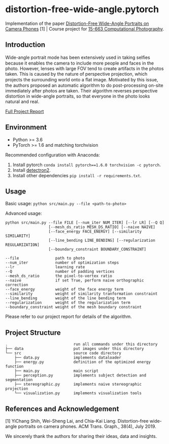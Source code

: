 # distortion-free-wide-angle.pytorch

Implementation of the paper [Distortion-Free Wide-Angle Portraits on Camera Phones](https://people.csail.mit.edu/yichangshih/wide_angle_portrait/) [1] | Course project for [15-663 Computational Photography](http://graphics.cs.cmu.edu/courses/15-463/).

## Introduction

Wide-angle portrait mode has been extensively used in taking selﬁes because it enables the camera to include more people and faces in the photo. 
However, lenses with large FOV tend to create artifacts in the photos taken.
This is caused by the nature of perspective projection, which projects the surrounding world onto a ﬂat image.
Motivated by this issue, the authors proposed an automatic algorithm to do post-processing on-site immediately after photos are taken. Their algorithm reverses perspective distortion in wide-angle portraits, so that everyone in the photo looks natural and real.

[Full Project Report]()

## Environment

* Python >= 3.6
* PyTorch >= 1.6 and matching torchvision

Recommended configuration with Anaconda:
1. Install pytorch `conda install pytorch==1.6.0 torchvision -c pytorch`.
2. Install [detectron2](https://github.com/facebookresearch/detectron2/blob/master/INSTALL.md).
3. Install other dependencies `pip install -r requirements.txt`.

## Usage

Basic usage:
`python src/main.py --file <path-to-photo>`

Advanced usage:
```
python src/main.py --file FILE [--num_iter NUM_ITER] [--lr LR] [--Q Q]
                   [--mesh_ds_ratio MESH_DS_RATIO] [--naive NAIVE]
                   [--face_energy FACE_ENERGY] [--similarity SIMILARITY]
                   [--line_bending LINE_BENDING] [--regularization REGULARIZATION]
                   [--boundary_constraint BOUNDARY_CONSTRAINT]

--file                path to photo
--num_iter            number of optimization steps
--lr                  learning rate
--Q                   number of padding vertices
--mesh_ds_ratio       the pixel-to-vertex ratio
--naive               if set True, perform naive orthographic correction
--face_energy         weight of the face energy term
--similarity          weight of similarity tranformation constraint
--line_bending        weight of the line bending term
--regularization      weight of the regularization term
--boundary_constraint weight of the mesh boundary constraint
```

Please refer to our project report for details of the algorithm.

## Project Structure

```
.                             run all commands under this directory
├── data                      put images under this directory
└── src                       source code directory
    ├── data.py               implements dataloader
    ├── energy.py             definition of the optimized energy function
    ├── main.py               main script
    ├── perception.py         implements subject detection and segmentation
    ├── stereographic.py      implements naive stereographic projection
    └── visualization.py      implements visualization tools
```

## References and Acknowledgement

[1] YiChang Shih, Wei-Sheng Lai, and Chia-Kai Liang. Distortion-free wide-angle portraits on camera phones. ACM Trans. Graph., 38(4), July 2019.

We sincerely thank the authors for sharing their ideas, data and insights.
